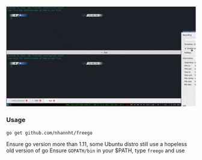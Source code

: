 ![img](demo.gif)

### Usage
```
go get github.com/nhannht/freego

```
Ensure go version more than 1.11, some Ubuntu distro still use a hopeless old version of go
Ensure `GOPATH/bin` in your $PATH, type `freego` and use